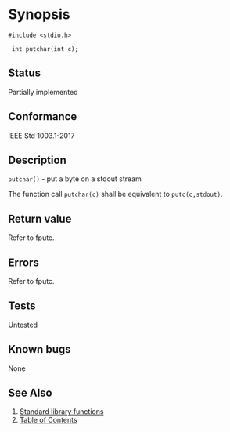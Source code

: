 # Synopsis 
`#include <stdio.h>`</br>

` int putchar(int c);`</br>

## Status
Partially implemented
## Conformance
IEEE Std 1003.1-2017
## Description

`putchar()` - put a byte on a stdout stream

The function call `putchar(c)` shall be equivalent to `putc(c,stdout)`.


## Return value


Refer to fputc.


## Errors


Refer to fputc.




## Tests

Untested

## Known bugs

None

## See Also 
1. [Standard library functions](../README.md)
2. [Table of Contents](../../../README.md)
